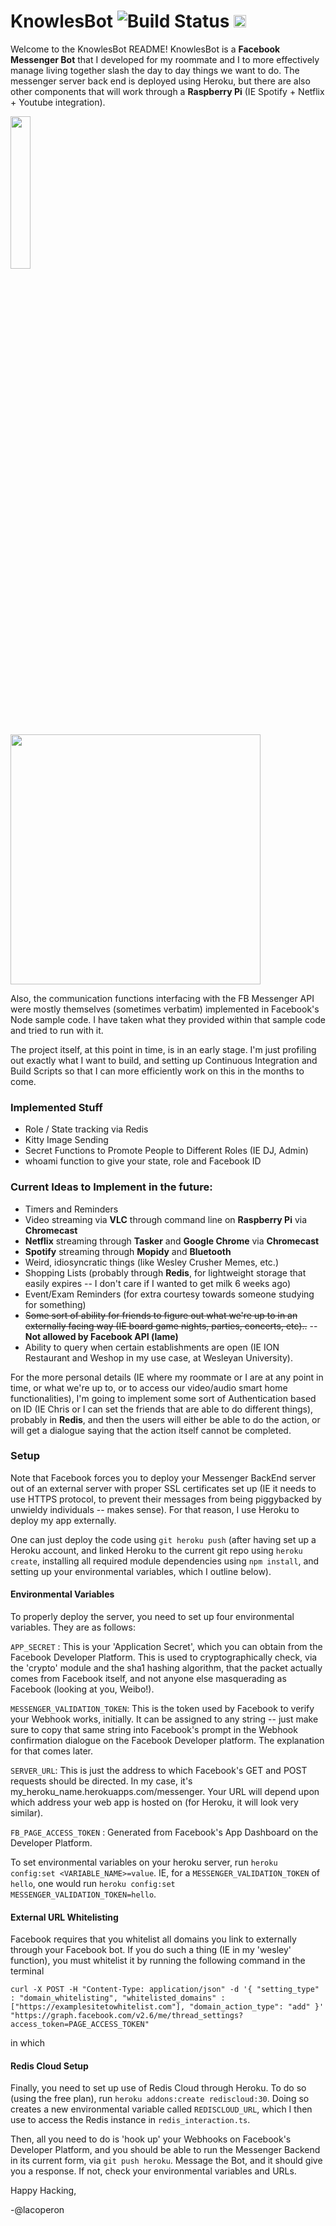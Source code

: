  # KnowlesBot ![Build Status](https://travis-ci.org/lacoperon/KnowlesBot.svg?branch=master "Build Status") <a href="https://messenger.com/t/KnowlesHelper"><img src="https://cdn2.tnwcdn.com/wp-content/blogs.dir/1/files/2016/04/facebook-messenger.jpg" height=20 /></a>



Welcome to the KnowlesBot README! KnowlesBot is a **Facebook Messenger Bot** that I developed
for my roommate and I to more effectively manage living together slash the day to day things we want to do. The messenger server back end is deployed using Heroku,
but there are also other components that will work through a **Raspberry Pi**
(IE Spotify + Netflix + Youtube integration).

<a href="https://messenger.com/t/KnowlesHelper"><img src="https://img.labnol.org/di/facebook-messenger.png" width=25% /></a>

<img src="https://cdn.pixabay.com/photo/2017/06/15/18/23/plumber-2406254_960_720.png" data-canonical-src="https://gyazo.com/eb5c5741b6a9a16c692170a41a49c858.png" width="400" height="400" />

Also, the communication functions interfacing with the FB Messenger API were mostly
themselves (sometimes verbatim) implemented in Facebook's Node sample code. I have
taken what they provided within that sample code and tried to run with it.

The project itself, at this point in time, is in an early stage. I'm just profiling
out exactly what I want to build, and setting up Continuous Integration and Build Scripts so that I can more efficiently work on this in the months to come.

### Implemented Stuff
  * Role / State tracking via Redis
  * Kitty Image Sending
  * Secret Functions to Promote People to Different Roles (IE DJ, Admin)
  * whoami function to give your state, role and Facebook ID

### Current Ideas to Implement in the future:

  * Timers and Reminders
  * Video streaming via **VLC** through command line on **Raspberry Pi** via **Chromecast**
  * **Netflix** streaming through **Tasker** and **Google Chrome** via **Chromecast**
  * **Spotify** streaming through **Mopidy** and **Bluetooth**
  * Weird, idiosyncratic things (like Wesley Crusher Memes, etc.)
  * Shopping Lists (probably through **Redis**, for lightweight storage that
    easily expires -- I don't care if I wanted to get milk 6 weeks ago)
  * Event/Exam Reminders (for extra courtesy towards someone studying for something)
  * ~~Some sort of ability for friends to figure out what we're up to in an
    externally facing way (IE board game nights, parties, concerts, etc)..~~ -- **Not allowed by Facebook API (lame)**
  * Ability to query when certain establishments are open (IE ION Restaurant and
    Weshop in my use case, at Wesleyan University).

For the more personal details (IE where my roommate or I are at any point in
  time, or what we're up to, or to access our video/audio smart home functionalities),
  I'm going to implement some sort of Authentication based on ID (IE Chris or
    I can set the friends that are able to do different things), probably in **Redis**, and then the
    users will either be able to do the action, or will get a dialogue saying that
    the action itself cannot be completed.

### Setup

Note that Facebook forces you to deploy your Messenger BackEnd server out of
an external server with proper SSL certificates set up (IE it needs to use
HTTPS protocol, to prevent their messages from being piggybacked by unwieldy
individuals -- makes sense). For that reason, I use Heroku to deploy my app
externally.

One can just deploy the code using `git heroku push` (after having set up
a Heroku account, and linked Heroku to the current git repo using `heroku create`,
installing all required module dependencies using `npm install`, and setting up your environmental variables, which I outline below).

#### Environmental Variables

To properly deploy the server, you need to set up four environmental variables.
They are as follows:

`APP_SECRET` : This is your 'Application Secret', which you can obtain from the
Facebook Developer Platform. This is used to cryptographically check, via the
'crypto' module and the sha1 hashing algorithm, that the packet actually comes
from Facebook itself, and not anyone else masquerading as Facebook (looking at you,
Weibo!).

`MESSENGER_VALIDATION_TOKEN`: This is the token used by Facebook to verify your
Webhook works, initially. It can be assigned to any string -- just make sure to
copy that same string into Facebook's prompt in the Webhook confirmation dialogue
on the Facebook Developer platform. The explanation for that comes later.

`SERVER_URL`: This is just the address to which Facebook's GET and POST requests
should be directed. In my case, it's my_heroku_name.herokuapps.com/messenger. Your
URL will depend upon which address your web app is hosted on (for Heroku, it will
look very similar).

`FB_PAGE_ACCESS_TOKEN` : Generated from Facebook's App Dashboard on the Developer
Platform.

To set environmental variables on your heroku server, run `heroku config:set <VARIABLE_NAME>=value`. IE, for a `MESSENGER_VALIDATION_TOKEN` of `hello`, one
would run `heroku config:set MESSENGER_VALIDATION_TOKEN=hello`.

#### External URL Whitelisting

Facebook requires that you whitelist all domains you link to externally through your Facebook bot.
If you do such a thing (IE in my 'wesley' function), you must whitelist it by running the following command in the terminal

`curl -X POST -H "Content-Type: application/json" -d '{
  "setting_type" : "domain_whitelisting",
  "whitelisted_domains" : ["https://examplesitetowhitelist.com"],
  "domain_action_type": "add"
}' "https://graph.facebook.com/v2.6/me/thread_settings?access_token=PAGE_ACCESS_TOKEN"`

in which

#### Redis Cloud Setup

Finally, you need to set up use of Redis Cloud through Heroku. To do so (using the free plan), run `heroku addons:create rediscloud:30`.
Doing so creates a new environmental variable called `REDISCLOUD_URL`, which I then use to access the Redis instance in `redis_interaction.ts`.  

Then, all you need to do is 'hook up' your Webhooks on Facebook's Developer Platform,
and you should be able to run the Messenger
Backend in its current form, via `git push heroku`. Message the Bot, and it
should give you a response. If not, check your environmental variables and URLs.

Happy Hacking,

-@lacoperon
